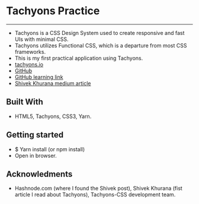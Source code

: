 # Tachyons Practice
---
- Tachyons is a CSS Design System used to create responsive and fast UIs with minimal
CSS.
- Tachyons utilizes Functional CSS, which is a departure from most CSS frameworks.
- This is my first practical application using Tachyons.
- [tachyons.io](http://tachyons.io/)
- [GitHub](https://github.com/tachyons-css/tachyons)
- [GitHub learning link](https://github.com/dwyl/learn-tachyons)
- [Shivek Khurana medium article](https://codeburst.io/do-you-hate-writing-css-dbdf60175381)

## Built With
- HTML5, Tachyons, CSS3, Yarn.

## Getting started
- $ Yarn install (or npm install)
- Open in browser.

## Acknowledments
- Hashnode.com (where I found the Shivek post), Shivek Khurana (fist article I read about Tachyons), Tachyons-CSS development team.
